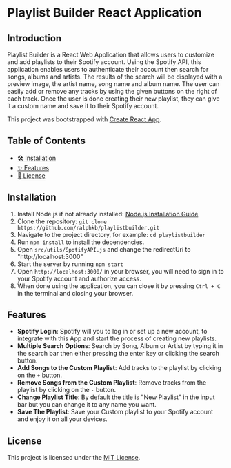# Playlist Builder React Application

## Introduction
Playlist Builder is a React Web Application that allows users to customize and add playlists to their Spotify account. Using the Spotify API, this application enables users to authenticate their account then search for songs, albums and artists. The results of the search will be displayed with a preview image, the artist name, song name and album name. The user can easily add or remove any tracks by using the given buttons on the right of each track. Once the user is done creating their new playlist, they can give it a custom name and save it to their Spotify account.

This project was bootstrapped with [Create React App](https://github.com/facebook/create-react-app).

## Table of Contents
- [🛠️ Installation](#installation)
- [✨ Features](#features)
- [📃 License](#license)

## Installation
1. Install Node.js if not already installed: [Node.js Installation Guide](https://nodejs.org/en/download/)
2. Clone the repository: `git clone https://github.com/ralphkb/playlistbuilder.git`
3. Navigate to the project directory, for example: `cd playlistbuilder`
4. Run `npm install` to install the dependencies.
5. Open `src/utils/SpotifyAPI.js` and change the redirectUri to "http://localhost:3000"
6. Start the server by running `npm start`
7. Open `http://localhost:3000/` in your browser, you will need to sign in to your Spotify account and authorize access.
8. When done using the application, you can close it by pressing `Ctrl + C` in the terminal and closing your browser.

## Features
- **Spotify Login**: Spotify will you to log in or set up a new account, to integrate with this App and start the process of creating new playlists.
- **Multiple Search Options**: Search by Song, Album or Artist by typing it in the search bar then either pressing the enter key or clicking the search button.
- **Add Songs to the Custom Playlist**: Add tracks to the playlist by clicking on the `+` button.
- **Remove Songs from the Custom Playlist**: Remove tracks from the playlist by clicking on the `-` button.
- **Change Playlist Title**: By default the title is "New Playlist" in the input bar but you can change it to any name you want.
- **Save The Playlist**: Save your Custom playlist to your Spotify account and enjoy it on all your devices.

## License
This project is licensed under the [MIT License](LICENSE).